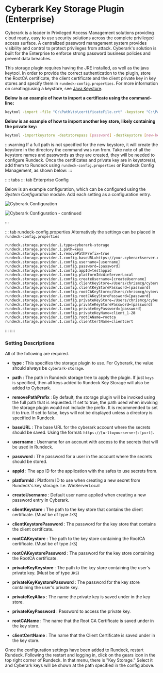 # Cyberark Key Storage Plugin (Enterprise)

Cyberark is a leader in Privileged Access Management solutions providing cloud ready, easy to use security solutions across the complete privileged access surface.  A centralized password management system provides visibility and control to protect privileges from attack.  Cyberark's solution is built for the Enterprise to enforce strong password business policies and prevent data breaches.

This storage plugin requires having the JRE installed, as well as the java keytool. In order to provide the correct authentication to the plugin, store the RootCA certificate, the client certificate and the client private key in key stores and specify them in `rundeck-config.properties`. For more information on creating/using a keystore, see [Java Keystore](https://www.ibm.com/docs/en/cognos-tm1/10.2.2?topic=ictocyoiatwas-add-certificates-jre-keystore). 

**Below is an example of how to import a certificate using the command-line:**
```bash
keytool -import -file "C:\Path\to\certificateFile.crt" -keystore "C:\Path\to\Keystore\Keystorename" -storepass "password"
```

**Below is an example of how to import another key store, likely containing the private key:**
```bash
keytool -importkeystore -deststorepass [password] -destkeystore [new-keystore.jks] -srckeystore [keystore-filename.p12] -srcstoretype PKCS12```
```

:::warning
If a full path is not specified for the new keystore, it will create the keystore in the directory the command was run from. Take note of all the keystore names and passwords as they are created, they will be needed to configure Rundeck. Once the certificates and private key are in keystore(s), add them to Rundeck using `rundeck-config.properties` or Rundeck Config Management, as shown below:
:::

:::: tabs
::: tab Enterprise Config

Below is an example configuration, which can be configured using the *System Configuration* module. Add each setting as a configuration entry.

![Cyberark Configuration](@assets/img/keystorage-cyberark-config1.png)

![Cyberark Configuration - continued](@assets/img/keystorage-cyberark-config2.png)

:::

::: tab rundeck-config.properties
Alternatively the settings can be placed in `rundeck-config.properties`

```
rundeck.storage.provider.1.type=cyberark-storage
rundeck.storage.provider.1.path=keys
rundeck.storage.provider.1.removePathPrefix=true
rundeck.storage.provider.1.config.baseURL=https://your.cyberarkserver.com
rundeck.storage.provider.1.config.username=[username]
rundeck.storage.provider.1.config.password=[password]
rundeck.storage.provider.1.config.appId=testappid
rundeck.storage.provider.1.config.platformId=WinServerLocal
rundeck.storage.provider.1.config.createUsername=[createUsername]
rundeck.storage.provider.1.config.clientKeyStore=/Users/chrismcg/cyberark_test_app/cyberArkKeyStore
rundeck.storage.provider.1.config.clientKeyStorePassword=[password]
rundeck.storage.provider.1.config.rootCAKeyStore=/Users/chrismcg/cyberark_test_app/cyberArkKeyStore
rundeck.storage.provider.1.config.rootCAKeyStorePassword=[password]
rundeck.storage.provider.1.config.privateKeyStore=/Users/chrismcg/cyberark_test_app/privateKeyStore
rundeck.storage.provider.1.config.privateKeyStorePassword=[password]
rundeck.storage.provider.1.config.privateKeyPassword=[password]
rundeck.storage.provider.1.config.privateKeyName=client_1-28
rundeck.storage.provider.1.config.rootCAName=rootca
rundeck.storage.provider.1.config.clientCertName=clientcert
```
:::
::::


### Setting Descriptions
All of the following are required.

- **type**
: This specifies the storage plugin to use. For Cyberark, the value should always be `cyberark-storage`.

- **path**
: The path in Rundeck storage tree to apply the plugin. If just `keys` is specified, then all keys added to Rundeck Key Storage will also be added to Cyberark.

- **removePathPrefix**
: By default, the storage plugin will be invoked using the full path that is requested. If set to true, the path used when invoking the storage plugin would not include the prefix. It is recommended to set it to true. If set to false, keys will not be displayed unless a directory is specified in Rundeck.

- **baseURL**
: The base URL for the cyberark account where the secrets should be saved. Using the format: `https://[urltoyourserver]:[port]`.

- **username**
: Username for an account with access to the secrets that will be used in Rundeck.

- **password**
: The password for a user in the account where the secrets should be stored.

- **appId**
: The app ID for the application with the safes to use secrets from.

- **platformId**
: Platform ID to use when creating a new secret from Rundeck's key storage. I.e. WinServerLocal

- **createUsername**
: Default user name applied when creating a new password entry in Cyberark.

- **clientKeystore**
: The path to the key store that contains the client certificate. (Must be of type `JKS`)

- **clientKeystorePassword**
: The password for the key store that contains the client certificate.

- **rootCAKeystore**
: The path to the key store containing the RootCA certificate. (Must be of type `JKS`)

- **rootCAKeystorePassword**
: The password for the key store containing the RootCA certificate.

- **privateKeyKeystore**
: The path to the key store containing the user's private key. (Must be of type `JKS`)

- **privateKeyKeystorePassword**
: The password for the key store containing the user's private key.

- **privateKeyAlias**
: The name the private key is saved under in the key store.

- **privateKeyPassword**
: Password to access the private key.

- **rootCAName**
: The name that the Root CA Certificate is saved under in the key store.

- **clientCertName**
: The name that the Client Certificate is saved under in the key store.

Once the configuration settings have been added to Rundeck, restart Rundeck. Following the restart and logging in, click on the gears icon in the top right corner of Rundeck. In that menu, there is "Key Storage." Select it and Cyberark keys will be shown at the path specified in the config above.  